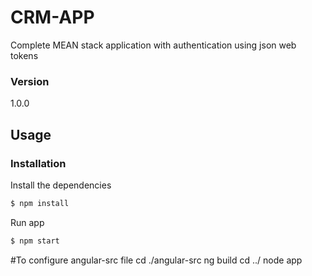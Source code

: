 # CRM-APP

Complete MEAN stack application with authentication using json web tokens

### Version
1.0.0

## Usage


### Installation

Install the dependencies

```sh
$ npm install
```
Run app

```sh
$ npm start
```

#To configure angular-src file
cd ./angular-src
ng build
cd ../
node app
